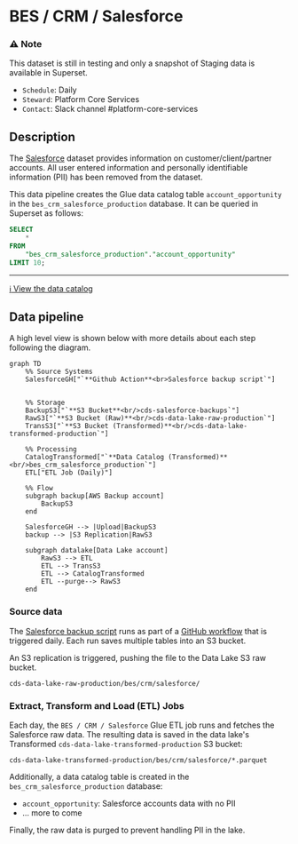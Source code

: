 # BES / CRM / Salesforce

### :warning: Note
This dataset is still in testing and only a snapshot of Staging data is available in Superset.

* `Schedule`: Daily
* `Steward`: Platform Core Services
* `Contact`: Slack channel #platform-core-services

## Description
The [Salesforce](https://canadiandigitalservice.my.salesforce.com/) dataset provides information on customer/client/partner accounts. All user entered information and personally identifiable information (PII) has been removed from the dataset.

This data pipeline creates the Glue data catalog table `account_opportunity` in the `bes_crm_salesforce_production` database.  It can be queried in Superset as follows:

```sql
SELECT 
    * 
FROM 
    "bes_crm_salesforce_production"."account_opportunity" 
LIMIT 10;
```

---

[:information_source:  View the data catalog](../../../catalog/bes/crm/salesforce.md)

## Data pipeline
A high level view is shown below with more details about each step following the diagram.

```mermaid
graph TD
    %% Source Systems
    SalesforceGH["`**Github Action**<br>Salesforce backup script`"]
    
    
    %% Storage
    BackupS3["`**S3 Bucket**<br/>cds-salesforce-backups`"]
    RawS3["`**S3 Bucket (Raw)**<br/>cds-data-lake-raw-production`"]
    TransS3["`**S3 Bucket (Transformed)**<br/>cds-data-lake-transformed-production`"]
    
    %% Processing
    CatalogTransformed["`**Data Catalog (Transformed)**<br/>bes_crm_salesforce_production`"]
    ETL["ETL Job (Daily)"]

    %% Flow
    subgraph backup[AWS Backup account]
        BackupS3
    end

    SalesforceGH --> |Upload|BackupS3
    backup --> |S3 Replication|RawS3

    subgraph datalake[Data Lake account]
        RawS3 --> ETL
        ETL --> TransS3
        ETL --> CatalogTransformed
        ETL --purge--> RawS3
    end
```

### Source data

The [Salesforce backup script](https://github.com/cds-snc/salesforce-backup) runs as part of a [GitHub workflow](https://github.com/cds-snc/salesforce-backup/actions/workflows/salesforce-backup.yml) that is triggered daily. Each run saves multiple tables into an S3 bucket.

An S3 replication is triggered, pushing the file to the Data Lake S3 raw bucket.

```
cds-data-lake-raw-production/bes/crm/salesforce/
```

### Extract, Transform and Load (ETL) Jobs

Each day, the `BES / CRM / Salesforce` Glue ETL job runs and fetches the Salesforce raw data.  The resulting data is saved in the data lake's Transformed `cds-data-lake-transformed-production` S3 bucket:

```
cds-data-lake-transformed-production/bes/crm/salesforce/*.parquet
```

Additionally, a data catalog table is created in the `bes_crm_salesforce_production` database:

- `account_opportunity`: Salesforce accounts data with no PII
- ... more to come

Finally, the raw data is purged to prevent handling PII in the lake.
